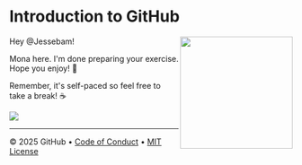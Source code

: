 # Introduction to GitHub

<img src="https://octodex.github.com/images/Professortocat_v2.png" align="right" height="200px" />

Hey @Jessebam!

Mona here. I'm done preparing your exercise. Hope you enjoy! 💚

Remember, it's self-paced so feel free to take a break! ☕️

[![](https://img.shields.io/badge/Go%20to%20Exercise-%E2%86%92-1f883d?style=for-the-badge&logo=github&labelColor=197935)](https://github.com/Jessebam/Help-me-sketch-out-a-static-route-mvp-product-roadmap-diagrams-with-coding-snippets/issues/1)

---

&copy; 2025 GitHub &bull; [Code of Conduct](https://www.contributor-covenant.org/version/2/1/code_of_conduct/code_of_conduct.md) &bull; [MIT License](https://gh.io/mit)

